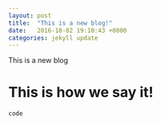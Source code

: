 ```yaml
---
layout: post
title:  "This is a new blog!"
date:   2016-10-02 19:10:43 +0800
categories: jekyll update
---
```


This is a new blog

# This is how we say it!

`code`
